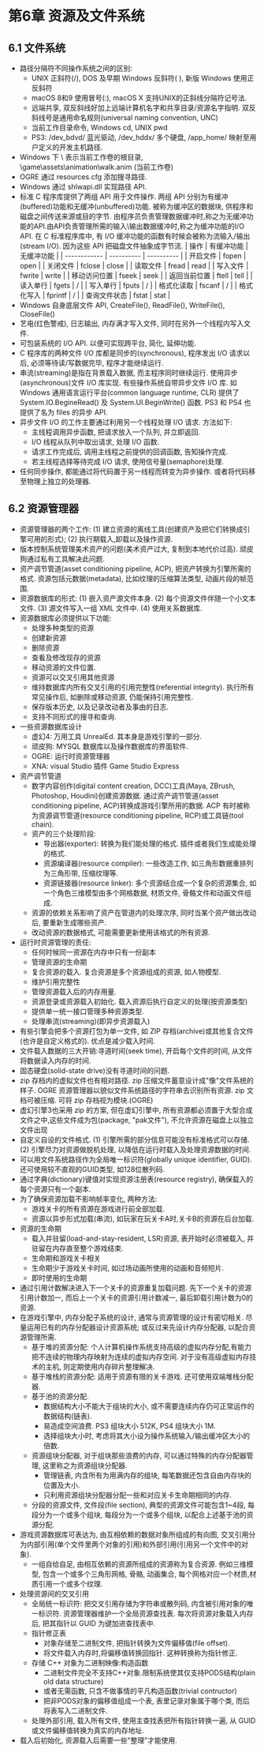 # 第6章 资源及文件系统 
## 6.1 文件系统
* 路径分隔符不同操作系统之间的区别:
	- UNIX 正斜符(/), DOS 及早期 Windows 反斜符( \), 新版 Windows 使用正反斜符
	- macOS 8和9 使用冒号(:), macOS X 支持UNIX的正斜线分隔符记号法.
	- 远端共享, 双反斜线好加上远端计算机名字和共享目录/资源名字指明. 双反斜线号是通用命名规则(universal naming convention, UNC)
	- 当前工作目录命令, Windows cd, UNIX pwd
	- PS3: /dev_bdvd/ 蓝光驱动, /dev_hddx/ 多个硬盘, /app_home/ 映射至用户定义的开发主机路径.
* Windows 下 \ 表示当前工作卷的根目录, \game\assets\animation\walk.anim (当前工作卷)
* OGRE 通过 resources.cfg 添加搜寻路径.
* Windows 通过 shlwapi.dll 实现路径 API.
* 标准 C 程序库提供了两组 API 用于文件操作. 两组 API 分别为有缓冲(buffered)功能和无缓冲(unbuffered)功能. 被称为缓冲区的数据块, 供程序和磁盘之间传送来源或目的字节. 由程序员负责管理数据缓冲时,称之为无缓冲功能的API.由API负责管理所需的输入\输出数据缓冲时,称之为缓冲功能的I/O API. 在 C 标准程序库中, 有 I/O 缓冲功能的函数有时候会被称为流输入/输出(stream I/O). 因为这些 API 把磁盘文件抽象成字节流.
| 操作          | 有缓冲功能 | 无缓冲功能 |
| ------------ | ---------- | ---------- |
| 开启文件     | fopen      | open       |
| 关闭文件     | fclose     | close      |
| 读取文件     | fread      | read       |
| 写入文件     | fwrite     | write      |
| 移动访问位置 | fseek      | seek       |
| 返回当前位置 | ftell      | tell       |
| 读入单行     | fgets      | /          |
| 写入单行     | fputs      | /          |
| 格式化读取   | fscanf     | /          |
| 格式化写入   | fprintf    | /          |
| 查询文件状态 | fstat      | stat       |
* Windows 自身底层文件 API, CreateFile(), ReadFile(), WriteFile(), CloseFile()
* 艺电(红色警戒), 日志输出, 内存满才写入文件, 同时在另外一个线程内写入文件.
* 可包装系统的 I/O API. 以便可实现跨平台, 简化, 延伸功能.
* C 程序库的两种文件 I/O 库都是同步的(synchronous), 程序发出 I/O 请求以后, 必须等待读/写数据完毕, 程序才能继续运行.
* 串流(streaming)是指在背景载入数据, 而主程序同时继续运行. 使用异步(asynchronous)文件 I/O 库实现. 有些操作系统自带异步文件 I/O 库. 如 Windows 通用语言运行平台(common language runtime, CLR) 提供了 System.IO.BegineRead() 及 System.UI.BeginWrite() 函数. PS3 和 PS4 也提供了名为 files 的异步 API.
* 异步文件 I/O 的工作主要通过利用另一个线程处理 I/O 请求. 方法如下:
	- 主线程调用异步函数, 把请求放入一个队列, 并立即返回.
	- I/O 线程从队列中取出请求, 处理 I/O 函数.
	- 请求工作完成后, 调用主线程之前提供的回调函数, 告知操作完成.
	- 若主线程选择等待完成 I/O 请求, 使用信号量(semaphore)处理.
* 任何同步操作, 都能通过将代码置于另一线程而转变为异步操作. 或者将代码移至物理上独立的处理器.

## 6.2 资源管理器
* 资源管理器的两个工作: (1) 建立资源的离线工具(创建资产及把它们转换成引擎可用的形式); (2) 执行期载入,卸载以及操作资源.
* 版本控制系统管理美术资产的问题(美术资产过大, 复制到本地代价过高). 顽皮狗通过私有工具解决此问题.
* 资产调节管道(asset conditioning pipeline, ACP), 把资产转换为引擎所需的格式. 资源包括元数据(metadata), 比如纹理的压缩算法类型, 动画片段的帧范围.
* 资源数据库的形式: (1) 嵌入资产源文件本身. (2) 每个资源文件伴随一个小文本文件. (3) 源文件写入一组 XML 文件中. (4) 使用关系数据库.
* 资源数据库必须提供以下功能:
	- 处理多种类型的资源
	- 创建新资源
	- 删除资源
	- 查看及修改现存的资源
	- 移动资源的文件位置.
	- 资源可以交叉引用其他资源
	- 维持数据库内所有交叉引用的引用完整性(referential integrity). 执行所有常见操作后, 如删除或移动资源, 仍能保持引用完整性.
	- 保存版本历史, 以及记录改动者及事由的日志.
	- 支持不同形式的搜寻和查询.
* 一些资源数据库设计
	- 虚幻4: 万用工具 UnrealEd. 其本身是游戏引擎的一部分.
	- 顽皮狗: MYSQL 数据库以及操作数据库的界面软件.
	- OGRE: 运行时资源管理器
	- XNA: visual Studio 插件 Game Studio Express
* 资产调节管道
	- 数字内容创作(digital content creation, DCC)工具(Maya, ZBrush, Photoshop, Houdini)创建资源数据. 通过资产调节管道(asset conditioning pipeline, ACP)转换成游戏引擎所用的数据. ACP 有时被称为资源调节管道(resource conditioning pipeline, RCP)或工具链(tool chain).
	- 资产的三个处理阶段:
		- 导出器(exporter): 转换为我们能处理的格式. 插件或者我们生成能处理的格式.
		- 资源编译器(resource compiler): 一些改造工作, 如三角形数据重排列为三角形带, 压缩纹理等.
		- 资源链接器(resource linker): 多个资源结合成一个复杂的资源集合, 如一个角色三维模型由多个网格数据, 材质文件, 骨骼文件和动画文件组成.
	- 资源的依赖关系影响了资产在管道内的处理次序, 同时当某个资产做出改动后, 要重新生成哪些资产.
	- 改动资源的数据格式, 可能需要更新使用该格式的所有资源.
* 运行时资源管理的责任:
	- 任何时候同一资源在内存中只有一份副本
	- 管理资源的生命期
	- 复合资源的载入. 复合资源是多个资源组成的资源, 如人物模型.
	- 维护引用完整性
	- 管理资源载入后的内存用量.
	- 资源登录或资源载入初始化. 载入资源后执行自定义的处理(按资源类型)
	- 提供单一统一接口管理多种资源类型.
	- 处理串流(streaming)(即异步资源载入)
* 有些引擎会把多个资源打包为单一文件, 如 ZIP 存档(archive)或其他复合文件(也许是自定义格式的). 优点是减少载入时间.
* 文件载入数据的三大开销:寻道时间(seek time), 开启每个文件的时间, 从文件将数据读入内存的时间. 
* 固态硬盘(solid-state drive)没有寻道时间的问题.
* zip 存档内的虚拟文件也有相对路径. zip 压缩文件蓄意设计成"像"文件系统的样子. OGRE 资源管理器以貌似文件系统路径的字符串去识别所有资源. zip 文档可被压缩. 可将 zip 存档视为模块.(OGRE)
* 虚幻引擎3也采用 zip 的方案, 但在虚幻引擎中, 所有资源都必须置于大型合成文件之中,这些文件成为包(package, "pak文件"), 不允许资源在磁盘上以独立文件出现
* 自定义自设的文件格式. (1) 引擎所需的部分信息可能没有标准格式可以存储. (2) 引擎尽力对资源做脱机处理, 以降低在运行时载入及处理资源数据的时间.
* 可以用文件系统路径作为全局唯一标识符(globally unique identifier, GUID). 还可使用较不直观的GUID类型, 如128位散列码.
* 通过字典(dictionary)键值对实现资源注册表(resource registry), 确保载入的每个资源只有一个副本.
* 为了确保资源加载不影响帧率变化, 两种方法:
	* 游戏关卡的所有资源在游戏进行前全部加载.
	* 资源以异步形式加载(串流), 如玩家在玩关卡A时,关卡B的资源在后台加载.
* 资源的生命期
	* 载入并驻留(load-and-stay-resident, LSR)资源, 表开始时必须被载入, 并驻留在内存直至整个游戏结束.
	* 生命期和游戏关卡相关
	* 生命期少于游戏关卡时间, 如过场动画所使用的动画和音频短片.
	* 即时使用的生命期
* 通过引用计数解决进入下一个关卡的资源重复加载问题. 先下一个关卡的资源引用计数加一, 而后上一个关卡的资源引用计数减一, 最后卸载引用计数为0的资源.
* 在游戏引擎中, 内存分配子系统的设计, 通常与资源管理的设计有密切相关. 尽量运用已有的内存分配器设计资源系统; 或反过来先设计内存分配器, 以配合资源管理所需.
	- 基于堆的资源分配: 个人计算机操作系统支持高级的虚拟内存分配,有能力把不连续的物理内存映射为连续的虚拟内存空间. 对于没有高级虚拟内存技术的主机, 则定期使用内存碎片整理解决.
	- 基于堆栈的资源分配: 适用于资源有限的关卡游戏. 还可使用双端堆栈分配器.
	- 基于池的资源分配.
		- 数据结构大小不能大于组块的大小, 或不需要连续内存仍可正常运作的数据结构(链表).
		- 易造成空间浪费. PS3 组块大小 512K, PS4 组块大小 1M. 
		- 选择组块大小时, 考虑将其大小设为操作系统输入/输出缓冲区大小的倍数.
	- 资源组块分配器, 对于组块那些浪费的内存, 可以通过特殊的内存分配器管理, 这里称之为资源组块分配器.
		- 管理链表, 内含所有为用满内存的组块, 每笔数据还包含自由内存块的位置及大小.
		- 只利用资源组块分配器分配一些和对应关卡生命期相同的内存.
	- 分段的资源文件, 文件段(file section), 典型的资源文件可能包含1~4段, 每段分为一个或多个组块, 每段分为一个或多个组块, 以配合上述基于池的资源分配.
* 游戏资源数据库可表达为, 由互相依赖的数据对象所组成的有向图, 交叉引用分为内部引用(单个文件里两个对象的引用)和外部引用(引用另一个文件中的对象).
	- 一组自给自足, 由相互依赖的资源所组成的资源称为复合资源. 例如三维模型, 包含一个或多个三角形网格, 骨骼, 动画集合, 每个网格对应一个材质,材质引用一个或多个纹理.
* 处理资源间的交叉引用
	- 全局统一标识符: 把交叉引用存储为字符串或散列码, 内含被引用对象的唯一标识符. 资源管理器维护一个全局资源查找表. 每次将资源对象载入内存后, 把其指针以 GUID 为键加进查找表中.
	- 指针修正表
		- 对象存储至二进制文件, 把指针转换为文件偏移值(file offset).
		- 将文件载入内存时,将偏移值转换回指针. 这种转换称为指针修正.
	- 存储 C++ 对象为二进制映像:构造函数
		- 二进制文件完全不支持C++对象.限制系统使其仅支持PODS结构(plain old data structure)
		- 或者无需函数, 只含不做事情的平凡构造函数(trivial contructor)
		- 把非PODS对象的偏移值组成一个表, 表里记录对象属于哪个类, 而后将表写入二进制文件.
	- 处理外部引用, 载入所有文件, 使用主查找表把所有指针转换一遍, 从 GUID 或文件偏移值转换为真实的内存地址.
* 载入后初始化, 资源载入后需要一些"整理"才能使用.
